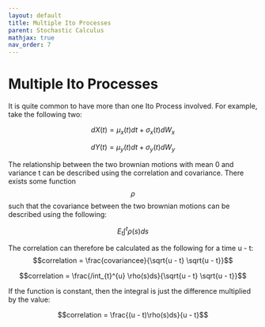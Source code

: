 ```yaml
---
layout: default
title: Multiple Ito Processes
parent: Stochastic Calculus
mathjax: true
nav_order: 7
---
```

# Multiple Ito Processes
It is quite common to have more than one Ito Process involved. For example, take the following two:

$$dX(t) = \mu_x (t)dt + \sigma_x (t)dW_x$$

$$dY(t) = \mu_y (t)dt + \sigma_y (t)dW_y$$

The relationship between the two brownian motions with mean 0 and variance t can be described using the correlation and covariance. There exists some function $$\rho$$ such that the covariance between the two brownian motions can be described using the following:

$$E_t \int_{}^{t} \rho(s)ds$$

The correlation can therefore be calculated as the following for a time u - t:
$$correlation = \frac{covariancee}{\sqrt{u - t} \sqrt{u - t}}$$

$$correlation = \frac{/int_{t}^{u} \rho(s)ds}{\sqrt{u - t} \sqrt{u - t}}$$

If the function is constant, then the integral is just the difference multiplied by the value:

$$correlation = \frac{(u - t)\rho(s)ds}{u - t}$$

